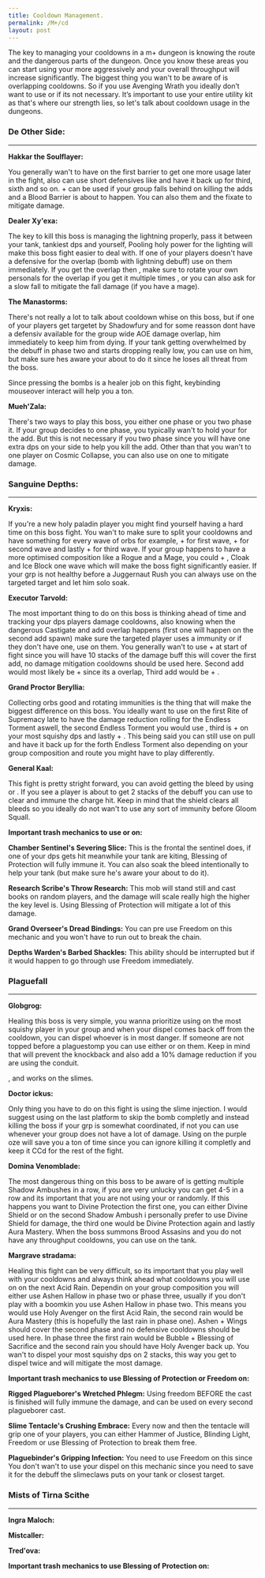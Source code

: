 ```yaml
---
title: Cooldown Management.
permalink: /M+/cd
layout: post
---
```


The key to managing your cooldowns in a m+ dungeon is knowing the route and the dangerous parts of the dungeon. Once you know these areas you can start using your 
<a href="https://tbc.wowhead.com/spell=31884/avenging-wrath" data-wowhead="spell=31884"></a> more aggressively and your overall throughput will increase significantly. The biggest thing you wan't to be aware of is overlapping cooldowns. So if you use Avenging Wrath you ideally don’t want to use 
<a href="https://www.wowhead.com/spell=317929/aura-mastery" data-wowhead="spell=317929"></a> or 
<a href="https://www.wowhead.com/spell=642/divine-shield" data-wowhead="spell=642"></a> if its not necessary. It’s important to use your entire utility kit as that's where our strength lies, so let's talk about cooldown usage in the dungeons.

### **De Other Side:**
---

 **Hakkar the Soulflayer:**

 You generally wan't to have 
 <a href="https://www.wowhead.com/spell=317929/aura-mastery" data-wowhead="spell=317929"></a> on the first barrier to get one more usage later in the fight, also can use short defensives like 
 <a href="https://www.wowhead.com/spell=498/divine-protection" data-wowhead="spell=498"></a> and have it back up for third, sixth and so on. 
 <a href="https://www.wowhead.com/spell=642/divine-shield" data-wowhead="spell=642"></a> + 
 <a href="https://www.wowhead.com/spell=6940/blessing-of-sacrifice" data-wowhead="spell=6940"></a> can be used if your group falls behind on killing the adds and a Blood Barrier is about to happen. You can also 
 <a href="https://www.wowhead.com/spell=853/hammer-of-justice" data-wowhead="spell=853"></a> them and 
 <a href="https://www.wowhead.com/spell=1022/blessing-of-protection" data-wowhead="spell=1022"></a> the fixate to mitigate damage.

**Dealer Xy'exa:**

The key to kill this boss is managing the lightning properly, pass it between your tank, tankiest dps and yourself, Pooling holy power for the lighting will make this boss fight easier to deal with. If one of your players doesn't have a defensive for the overlap (bomb with lightning debuff) use 
<a href="https://www.wowhead.com/spell=6940/blessing-of-sacrifice" data-wowhead="spell=6940"></a> on them immediately. If you get the overlap then <a href="https://www.wowhead.com/spell=642/divine-shield" data-wowhead="spell=642"></a>, make sure to rotate your own personals for the overlap if you get it multiple times 
<a href="https://www.wowhead.com/spell=498/divine-protection" data-wowhead="spell=498"></a>, 
<a href="https://www.wowhead.com/spell=317929/aura-mastery" data-wowhead="spell=317929"></a> or 
<a href="https://www.wowhead.com/spell=642/divine-shield" data-wowhead="spell=642"></a> you can also ask for a slow fall to mitigate the fall damage (if you have a mage).

**The Manastorms:**

There's not really a lot to talk about cooldown whise on this boss, but if one of your players get targetet by Shadowfury and for some reasson dont have a defensiv available for the group wide AOE damage overlap, 
<a href="https://www.wowhead.com/spell=6940/blessing-of-sacrifice" data-wowhead="spell=6940"></a> him immediately to keep him from dying. If your tank getting overwhelmed by the debuff in phase two and starts dropping really low, you can use 
<a href="https://www.wowhead.com/spell=1022/blessing-of-protection" data-wowhead="spell=1022"></a> on him, but make sure hes aware your about to do it since he loses all threat from the boss.

Since pressing the bombs is a healer job on this fight, keybinding mouseover interact will help you a ton.

**Mueh'Zala:**

There's two ways to play this boss, you either one phase or you two phase it. If your group decides to one phase, you typically wan't to hold your 
<a href="https://tbc.wowhead.com/spell=31884/avenging-wrath" data-wowhead="spell=31884"></a> for the add. But this is not necessary if you two phase since you will have one extra dps on your side to help you kill the add. Other than that you wan't to 
<a href="https://www.wowhead.com/spell=4987/cleanse" data-wowhead="spell=4987"></a> one player on Cosmic Collapse, you can also use 
<a href="https://www.wowhead.com/spell=317929/aura-mastery" data-wowhead="spell=317929"></a> on one to mitigate damage.

### **Sanguine Depths:**
---
**Kryxis:**

If you're a new holy paladin player you might find yourself having a hard time on this boss fight. You wan't to make sure to split your cooldowns and have something for every wave of orbs for example, 
<a href="https://www.wowhead.com/spell=316958/ashen-hallow" data-wowhead="spell=316958"></a> + 
<a href="https://www.wowhead.com/spell=66011/avenging-wrath" data-wowhead="spell=66011"></a> for first wave, 
<a href="https://www.wowhead.com/spell=317929/aura-mastery" data-wowhead="spell=317929"></a> + 
<a href="https://www.wowhead.com/spell=105809/holy-avenger" data-wowhead="spell=105809"></a> for second wave and lastly 
<a href="https://www.wowhead.com/spell=642/divine-shield" data-wowhead="spell=642"></a> + 
<a href="https://www.wowhead.com/spell=6940/blessing-of-sacrifice" data-wowhead="spell=6940"></a> for third wave. If your group happens to have a more optimised composition like a Rogue and a Mage, you could 
<a href="https://www.wowhead.com/spell=642/divine-shield" data-wowhead="spell=642"></a> + 
<a href="https://www.wowhead.com/spell=6940/blessing-of-sacrifice" data-wowhead="spell=6940"></a>, Cloak and Ice Block one wave which will make the boss fight significantly easier. If your grp is not healthy before a Juggernaut Rush you can always use 
<a href="https://www.wowhead.com/spell=1022/blessing-of-protection" data-wowhead="spell=1022"></a> on the targeted target and let him solo soak.

**Executor Tarvold:**

The most important thing to do on this boss is thinking ahead of time and tracking your dps players damage cooldowns, also knowing when the dangerous Castigate and add overlap happens (first one will happen on the second add spawn) make sure the targeted player uses a immunity or if they don't have one, use 
<a href="https://www.wowhead.com/spell=6940/blessing-of-sacrifice" data-wowhead="spell=6940"></a> on them. You generally wan't to use 
<a href="https://tbc.wowhead.com/spell=31884/avenging-wrath" data-wowhead="spell=31884"></a> + 
<a href="https://www.wowhead.com/spell=316958/ashen-hallow" data-wowhead="spell=316958"></a> at start of fight since you will have 10 stacks of the damage buff this will cover the first add, no damage mitigation cooldowns should be used here. Second add would most likely be 
<a href="https://www.wowhead.com/spell=642/divine-shield" data-wowhead="spell=642"></a> + 
<a href="https://www.wowhead.com/spell=6940/blessing-of-sacrifice" data-wowhead="spell=6940"></a> since its a overlap, Third add would be <a href="https://www.wowhead.com/spell=105809/holy-avenger" data-wowhead="spell=105809"></a> + 
<a href="https://www.wowhead.com/spell=317929/aura-mastery" data-wowhead="spell=317929"></a>.


**Grand Proctor Beryllia:**

Collecting orbs good and rotating immunities is the thing that will make the biggest difference on this boss. You ideally want to use 
<a href="https://www.wowhead.com/spell=317929/aura-mastery" data-wowhead="spell=317929"></a> on the first Rite of Supremacy late to have the damage reduction rolling for the Endless Torment aswell, the second Endless Torment you would use 
<a href="https://www.wowhead.com/spell=105809/holy-avenger" data-wowhead="spell=105809"></a>, third is 
<a href="https://www.wowhead.com/spell=642/divine-shield" data-wowhead="spell=642"></a> + 
<a href="https://www.wowhead.com/spell=6940/blessing-of-sacrifice" data-wowhead="spell=6940"></a> on your most squishy dps and lastly 
<a href="https://www.wowhead.com/spell=316958/ashen-hallow" data-wowhead="spell=316958"></a> + 
<a href="https://tbc.wowhead.com/spell=31884/avenging-wrath" data-wowhead="spell=31884"></a>. This being said you can still use 
<a href="https://tbc.wowhead.com/spell=31884/avenging-wrath" data-wowhead="spell=31884"></a> on pull and have it back up for the forth Endless Torment also depending on your group composition and route you might have to play differently.

**General Kaal:**

This fight is pretty stright forward, you can avoid getting the bleed by using <a href="https://www.wowhead.com/spell=300728/door-of-shadows" data-wowhead="spell=300728"></a> or 
<a href="https://www.wowhead.com/spell=190784/divine-steed" data-wowhead="spell=190784"></a>. If you see a player is about to get 2 stacks of the debuff you can use 
<a href="https://www.wowhead.com/spell=1022/blessing-of-protection" data-wowhead="spell=1022"></a> to clear and immune the charge hit. Keep in mind that the shield clears all bleeds so you ideally do not wan't to use any sort of immunity before Gloom Squall.

**Important trash mechanics to use <a href="https://www.wowhead.com/spell=1022/blessing-of-protection" data-wowhead="spell=1022"></a> or 
<a href="https://www.wowhead.com/spell=1044/blessing-of-freedom" data-wowhead="spell=1044"></a> on:**

**Chamber Sentinel's Severing Slice:** This is the frontal the sentinel does, if one of your dps gets hit meanwhile your tank are kiting, Blessing of Protection will fully immune it. You can also soak the bleed intentionally to help your tank (but make sure he's aware your about to do it).

**Research Scribe's Throw Research:** This mob will stand still and cast books on random players, and the damage will scale really high the higher the key level is. Using Blessing of Protection will mitigate a lot of this damage.

**Grand Overseer's Dread Bindings:** You can pre use Freedom on this mechanic and you won't have to run out to break the chain.

**Depths Warden's Barbed Shackles:** This ability should be interrupted but if it would happen to go through use Freedom immediately.

### **Plaguefall**
---

**Globgrog:**

Healing this boss is very simple, you wanna prioritize using 
<a href="https://www.wowhead.com/spell=4987/cleanse" data-wowhead="spell=4987"></a> on the most squishy player in your group and when your dispel comes back off from the cooldown, you can dispel whoever is in most danger. If someone are not topped before a plaguestomp you can use either 
<a href="https://www.wowhead.com/spell=317929/aura-mastery" data-wowhead="spell=317929"></a> or 
<a href="https://www.wowhead.com/spell=6940/blessing-of-sacrifice" data-wowhead="spell=6940"></a> on them. Keep in mind that 
<a href="https://www.wowhead.com/spell=1022/blessing-of-protection" data-wowhead="spell=1022"></a> will prevent the knockback and also add a 10% damage reduction if you are using the 
<a href="https://www.wowhead.com/spell=339316/echoing-blessings" data-wowhead="spell=339316"></a> conduit.

<a href="https://www.wowhead.com/spell=853/hammer-of-justice" data-wowhead="spell=853"></a>, 
<a href="https://www.wowhead.com/spell=115750/blinding-light" data-wowhead="spell=115750"></a> and 
<a href="https://www.wowhead.com/spell=145067/turn-evil" data-wowhead="spell=145067"></a> works on the slimes.

**Doctor ickus:**

Only thing you have to do on this fight is using 
<a href="https://www.wowhead.com/spell=4987/cleanse" data-wowhead="spell=4987"></a> the slime injection. I would suggest using 
<a href="https://www.wowhead.com/spell=316958/ashen-hallow" data-wowhead="spell=316958"></a> on the last platform to skip the bomb completly and instead killing the boss if your grp is somewhat coordinated, if not you can use whenever your group does not have a lot of damage. Using 
<a href="https://www.wowhead.com/spell=145067/turn-evil" data-wowhead="spell=145067"></a> on the purple oze will save you a ton of time since you can ignore killing it completly and keep it CCd for the rest of the fight.

**Domina Venomblade:**

The most dangerous thing on this boss to be aware of is getting multiple Shadow Ambushes in a row, if you are very unlucky you can get 4-5 in a row and its important that you are not using your 
<a href="https://www.wowhead.com/spell=498/divine-protection" data-wowhead="spell=498"></a> or 
<a href="https://www.wowhead.com/spell=642/divine-shield" data-wowhead="spell=642"></a> randomly. If this happens you want to Divine Protection the first one, you can either Divine Shield or 
<a href="https://www.wowhead.com/spell=317929/aura-mastery" data-wowhead="spell=317929"></a> on the second Shadow Ambush i personally prefer to use Divine Shield for damage, the third one would be Divine Protection again and lastly Aura Mastery. When the boss summons Brood Assasins and you do not have any throughput cooldowns, you can use 
<a href="https://www.wowhead.com/spell=6940/blessing-of-sacrifice" data-wowhead="spell=6940"></a> on the tank.

**Margrave stradama:**

Healing this fight can be very difficult, so its important that you play well with your cooldowns and always think ahead what cooldowns you will use on on the next Acid Rain. Dependin on your group composition you will either use Ashen Hallow in phase two or phase three, usually if you don't play with a boomkin you use Ashen Hallow in phase two. This means you would use Holy Avenger on the first Acid Rain, the second rain would be Aura Mastery (this is hopefully the last rain in phase one). Ashen + Wings should cover the second phase and no defensive cooldowns should be used here. In phase three the first rain would be Bubble + Blessing of Sacrifice and the second rain you should have Holy Avenger back up. You wan't to dispel your most squishy dps on 2 stacks, this way you get to dispel twice and will mitigate the most damage.

**Important trash mechanics to use Blessing of Protection or Freedom on:**

**Rigged Plagueborer's Wretched Phlegm:** Using freedom BEFORE the cast is finished will fully immune the damage, and can be used on every second plagueborer cast.

**Slime Tentacle's Crushing Embrace:** Every now and then the tentacle will grip one of your players, you can either Hammer of Justice, Blinding Light, Freedom or use Blessing of Protection to break them free.

**Plaguebinder's Gripping Infection:** You need to use Freedom on this since You don't wan't to use your dispel on this mechanic since you need to save it for the debuff the slimeclaws puts on your tank or closest target.

### **Mists of Tirna Scithe**
---
**Ingra Maloch:**

**Mistcaller:**

**Tred'ova:**

**Important trash mechanics to use Blessing of Protection on:**
